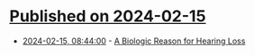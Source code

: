 # [Published on 2024-02-15](index.md)

* [2024-02-15, 08:44:00](https://soylentnews.org/article.pl?sid=24/02/13/2338248&from=rss) - [A Biologic Reason for Hearing Loss](https://soylentnews.org/article.pl?sid=24/02/13/2338248&from=rss)
